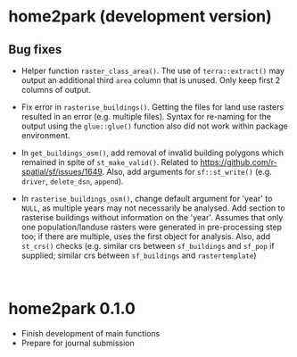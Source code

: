 
# home2park (development version)


## Bug fixes 
* Helper function `raster_class_area()`. The use of `terra::extract()` may output an additional third `area` column that is unused. Only keep first 2 columns of output.

* Fix error in `rasterise_buildings()`. Getting the files for land use rasters resulted in an error (e.g. multiple files). Syntax for re-naming for the output using the `glue::glue()` function also did not work within package environment.

* In `get_buildings_osm()`, add removal of invalid building polygons which remained in spite of `st_make_valid()`. Related to https://github.com/r-spatial/sf/issues/1649. Also, add arguments for `sf::st_write()` (e.g. `driver`, `delete_dsn`, `append`).

* In `rasterise_buildings_osm()`, change default argument for 'year' to `NULL`, as multiple years may not necessarily be analysed. Add section to rasterise buildings without information on the 'year'. Assumes that only one population/landuse rasters were generated in pre-processing step too; if there are multiple, uses the first object for analysis. Also, add  `st_crs()` checks (e.g. similar crs between `sf_buildings` and `sf_pop` if supplied; similar crs between `sf_buildings` and `rastertemplate`)

<br>

# home2park 0.1.0

* Finish development of main functions
* Prepare for journal submission
